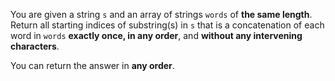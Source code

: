 You are given a string `s` and an array of strings `words` of **the same length**. Return all starting indices of substring(s) in `s` that is a concatenation of each word in `words` **exactly once, in any order**, and **without any intervening characters**.

You can return the answer in **any order**.